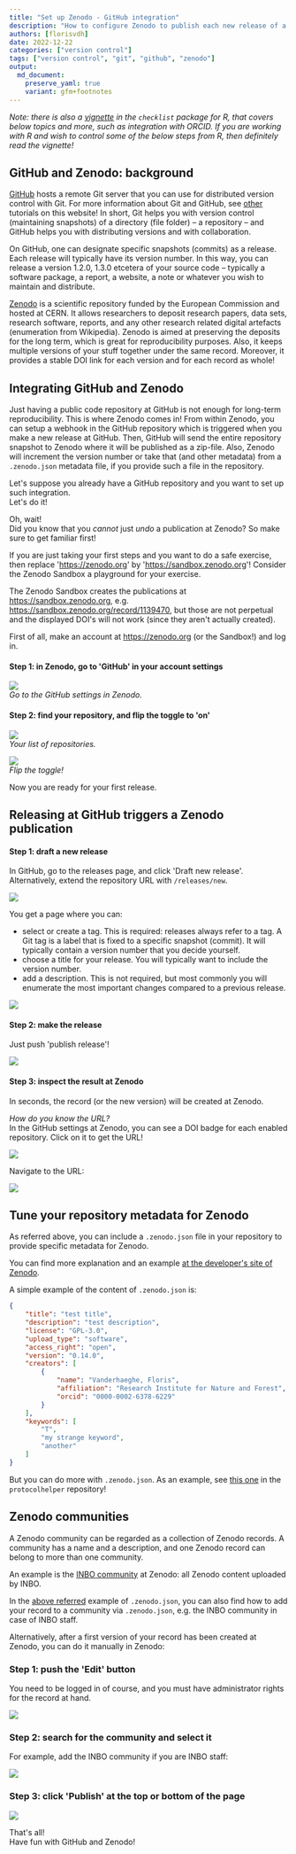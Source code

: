 ```yaml
---
title: "Set up Zenodo - GitHub integration"
description: "How to configure Zenodo to publish each new release of a GitHub repository?"
authors: [florisvdh]
date: 2022-12-22
categories: ["version control"]
tags: ["version control", "git", "github", "zenodo"]
output: 
  md_document:
    preserve_yaml: true
    variant: gfm+footnotes
---
```



_Note: there is also a [vignette](https://inbo.github.io/checklist/articles/zenodo.html) in the `checklist` package for R, that covers below topics and more, such as integration with ORCID._
_If you are working with R and wish to control some of the below steps from R, then definitely read the vignette!_


## GitHub and Zenodo: background

[GitHub](https://github.com) hosts a remote Git server that you can use for distributed version control with Git.
For more information about Git and GitHub, see [other](https://inbo.github.io/tutorials/categories/version-control/) tutorials on this website!
In short, Git helps you with version control (maintaining snapshots) of a directory (file folder) – a repository – and GitHub helps you with distributing versions and with collaboration.

On GitHub, one can designate specific snapshots (commits) as a release.
Each release will typically have its version number.
In this way, you can release a version 1.2.0, 1.3.0 etcetera of your source code – typically a software package, a report, a website, a note or whatever you wish to maintain and distribute.

[Zenodo](https://zenodo.org) is a scientific repository funded by the European Commission and hosted at CERN.
It allows researchers to deposit research papers, data sets, research software, reports, and any other research related digital artefacts (enumeration from Wikipedia).
Zenodo is aimed at preserving the deposits for the long term, which is great for reproducibility purposes.
Also, it keeps multiple versions of your stuff together under the same record.
Moreover, it provides a stable DOI link for each version and for each record as whole!

## Integrating GitHub and Zenodo

Just having a public code repository at GitHub is not enough for long-term reproducibility.
This is where Zenodo comes in!
From within Zenodo, you can setup a webhook in the GitHub repository which is triggered when you make a new release at GitHub.
Then, GitHub will send the entire repository snapshot to Zenodo where it will be published as a zip-file.
Also, Zenodo will increment the version number or take that (and other metadata) from a `.zenodo.json` metadata file, if you provide such a file in the repository.

Let's suppose you already have a GitHub repository and you want to set up such integration.\
Let's do it!

Oh, wait!\
Did you know that you _cannot_ just _undo_ a publication at Zenodo?
So make sure to get familiar first!

If you are just taking your first steps and you want to do a safe exercise,
then replace '<https://zenodo.org>' by '<https://sandbox.zenodo.org>'!
Consider the Zenodo Sandbox a playground for your exercise.

The Zenodo Sandbox creates the publications at <https://sandbox.zenodo.org>, e.g. <https://sandbox.zenodo.org/record/1139470>, but those are not perpetual and the displayed DOI's will not work (since they aren't actually created).

First of all, make an account at <https://zenodo.org> (or the Sandbox!) and log in.

#### Step 1: in Zenodo, go to 'GitHub' in your account settings

![](images/settingsdropdown.png)\
_Go to the GitHub settings in Zenodo._

#### Step 2: find your repository, and flip the toggle to 'on'

![](images/repositories.png)\
_Your list of repositories._

![](images/toggle.png)\
_Flip the toggle!_

Now you are ready for your first release.

## Releasing at GitHub triggers a Zenodo publication

#### Step 1: draft a new release

In GitHub, go to the releases page, and click 'Draft new release'.
Alternatively, extend the repository URL with `/releases/new`.

![](images/draft.png)

You get a page where you can:

- select or create a tag.
This is required: releases always refer to a tag.
A Git tag is a label that is fixed to a specific snapshot (commit).
It will typically contain a version number that you decide yourself.
- choose a title for your release.
You will typically want to include the version number.
- add a description.
This is not required, but most commonly you will enumerate the most important changes compared to a previous release.

![](images/makerelease1.png)


#### Step 2: make the release

Just push 'publish release'!

![](images/makerelease2.png)

#### Step 3: inspect the result at Zenodo

In seconds, the record (or the new version) will be created at Zenodo.

_How do you know the URL?_\
In the GitHub settings at Zenodo, you can see a DOI badge for each enabled repository.
Click on it to get the URL!

![](images/doibadge.png)

Navigate to the URL:

![](images/zenodopub.png)


## Tune your repository metadata for Zenodo

As referred above, you can include a `.zenodo.json` file in your repository to provide specific metadata for Zenodo.

You can find more explanation and an example [at the developer's site of Zenodo](https://developers.zenodo.org/#add-metadata-to-your-github-repository-release).

A simple example of the content of `.zenodo.json` is:

```json
{
    "title": "test title",
    "description": "test description",
    "license": "GPL-3.0",
    "upload_type": "software",
    "access_right": "open",
    "version": "0.14.0",
    "creators": [
        {
            "name": "Vanderhaeghe, Floris",
            "affiliation": "Research Institute for Nature and Forest",
            "orcid": "0000-0002-6378-6229"
        }
    ],
    "keywords": [
        "T",
        "my strange keyword",
        "another"
    ]
}
```

But you can do more with `.zenodo.json`.
As an example, see [this one](https://github.com/inbo/protocolhelper/blob/cea8c3735c5fd761556c48d17008c68bbe3e98c3/.zenodo.json) in the `protocolhelper` repository!

## Zenodo communities

A Zenodo community can be regarded as a collection of Zenodo records.
A community has a name and a description, and one Zenodo record can belong to more than one community.

An example is the [INBO community](https://zenodo.org/communities/inbo) at Zenodo: all Zenodo content uploaded by INBO.

In the [above referred](https://github.com/inbo/protocolhelper/blob/cea8c3735c5fd761556c48d17008c68bbe3e98c3/.zenodo.json) example of `.zenodo.json`, you can also find how to add your record to a community via `.zenodo.json`, e.g. the INBO community in case of INBO staff.

Alternatively, after a first version of your record has been created at Zenodo, you can do it manually in Zenodo:

### Step 1: push the 'Edit' button

You need to be logged in of course, and you must have administrator rights for the record at hand.

![](images/edit.png)

### Step 2: search for the community and select it

For example, add the INBO community if you are INBO staff:

![](images/addinbo.png)

### Step 3: click 'Publish' at the top or bottom of the page

![](images/publish.png)

That's all!\
Have fun with GitHub and Zenodo!








